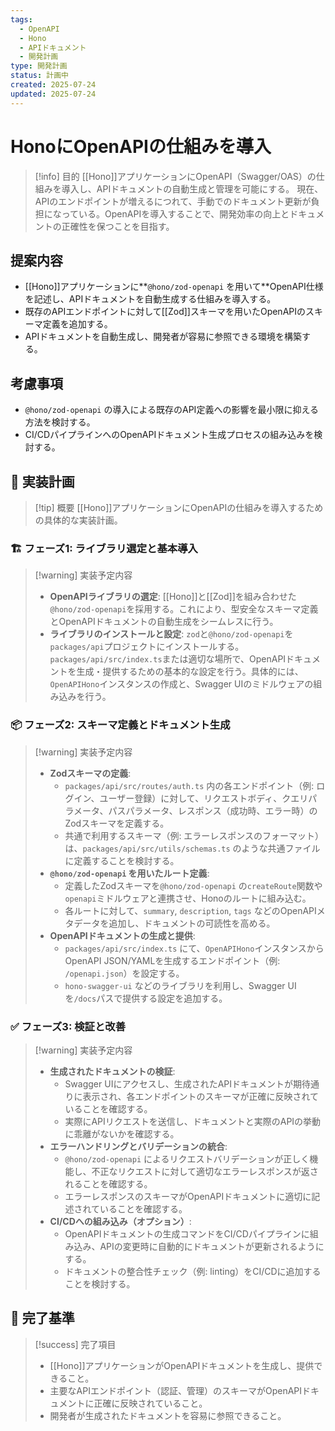```yaml
---
tags:
  - OpenAPI
  - Hono
  - APIドキュメント
  - 開発計画
type: 開発計画
status: 計画中
created: 2025-07-24
updated: 2025-07-24
---
```


# HonoにOpenAPIの仕組みを導入

> [!info] 目的
> [[Hono]]アプリケーションにOpenAPI（Swagger/OAS）の仕組みを導入し、APIドキュメントの自動生成と管理を可能にする。
> 現在、APIのエンドポイントが増えるにつれて、手動でのドキュメント更新が負担になっている。OpenAPIを導入することで、開発効率の向上とドキュメントの正確性を保つことを目指す。

## 提案内容

- [[Hono]]アプリケーションに**`@hono/zod-openapi` を用いて**OpenAPI仕様を記述し、APIドキュメントを自動生成する仕組みを導入する。
- 既存のAPIエンドポイントに対して[[Zod]]スキーマを用いたOpenAPIのスキーマ定義を追加する。
- APIドキュメントを自動生成し、開発者が容易に参照できる環境を構築する。

## 考慮事項

- `@hono/zod-openapi` の導入による既存のAPI定義への影響を最小限に抑える方法を検討する。
- CI/CDパイプラインへのOpenAPIドキュメント生成プロセスの組み込みを検討する。

## 🚀 実装計画

> [!tip] 概要
> [[Hono]]アプリケーションにOpenAPIの仕組みを導入するための具体的な実装計画。

### 🏗️ フェーズ1: ライブラリ選定と基本導入

> [!warning] 実装予定内容
> - **OpenAPIライブラリの選定**: [[Hono]]と[[Zod]]を組み合わせた`@hono/zod-openapi`を採用する。これにより、型安全なスキーマ定義とOpenAPIドキュメントの自動生成をシームレスに行う。
> - **ライブラリのインストールと設定**: `zod`と`@hono/zod-openapi`を`packages/api`プロジェクトにインストールする。`packages/api/src/index.ts`または適切な場所で、OpenAPIドキュメントを生成・提供するための基本的な設定を行う。具体的には、`OpenAPIHono`インスタンスの作成と、Swagger UIのミドルウェアの組み込みを行う。

### 📦 フェーズ2: スキーマ定義とドキュメント生成

> [!warning] 実装予定内容
> - **Zodスキーマの定義**:
>   - `packages/api/src/routes/auth.ts` 内の各エンドポイント（例: ログイン、ユーザー登録）に対して、リクエストボディ、クエリパラメータ、パスパラメータ、レスポンス（成功時、エラー時）のZodスキーマを定義する。
>   - 共通で利用するスキーマ（例: エラーレスポンスのフォーマット）は、`packages/api/src/utils/schemas.ts` のような共通ファイルに定義することを検討する。
> - **`@hono/zod-openapi` を用いたルート定義**:
>   - 定義したZodスキーマを`@hono/zod-openapi` の`createRoute`関数や`openapi`ミドルウェアと連携させ、Honoのルートに組み込む。
>   - 各ルートに対して、`summary`, `description`, `tags` などのOpenAPIメタデータを追加し、ドキュメントの可読性を高める。
> - **OpenAPIドキュメントの生成と提供**:
>   - `packages/api/src/index.ts` にて、`OpenAPIHono`インスタンスからOpenAPI JSON/YAMLを生成するエンドポイント（例: `/openapi.json`）を設定する。
>   - `hono-swagger-ui` などのライブラリを利用し、Swagger UIを`/docs`パスで提供する設定を追加する。

### ✅ フェーズ3: 検証と改善

> [!warning] 実装予定内容
> - **生成されたドキュメントの検証**:
>   - Swagger UIにアクセスし、生成されたAPIドキュメントが期待通りに表示され、各エンドポイントのスキーマが正確に反映されていることを確認する。
>   - 実際にAPIリクエストを送信し、ドキュメントと実際のAPIの挙動に乖離がないかを確認する。
> - **エラーハンドリングとバリデーションの統合**:
>   - `@hono/zod-openapi` によるリクエストバリデーションが正しく機能し、不正なリクエストに対して適切なエラーレスポンスが返されることを確認する。
>   - エラーレスポンスのスキーマがOpenAPIドキュメントに適切に記述されていることを確認する。
> - **CI/CDへの組み込み（オプション）**:
>   - OpenAPIドキュメントの生成コマンドをCI/CDパイプラインに組み込み、APIの変更時に自動的にドキュメントが更新されるようにする。
>   - ドキュメントの整合性チェック（例: linting）をCI/CDに追加することを検討する。

## 🎯 完了基準

> [!success] 完了項目
> - [[Hono]]アプリケーションがOpenAPIドキュメントを生成し、提供できること。
> - 主要なAPIエンドポイント（認証、管理）のスキーマがOpenAPIドキュメントに正確に反映されていること。
> - 開発者が生成されたドキュメントを容易に参照できること。